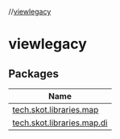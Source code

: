 //[viewlegacy](index.md)

# viewlegacy

## Packages

| Name |
|---|
| [tech.skot.libraries.map](viewlegacy/tech.skot.libraries.map/index.md) |
| [tech.skot.libraries.map.di](viewlegacy/tech.skot.libraries.map.di/index.md) |
